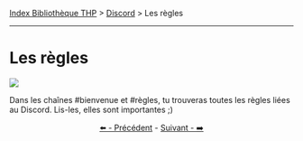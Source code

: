 [Index Bibliothèque THP](https://github.com/TheHackingProject/bibliotheque-THP/wiki) > [Discord](https://github.com/TheHackingProject/bibliotheque-THP/wiki/tuto_discord.md) > Les règles

___

# Les règles

![](https://i.imgur.com/9FfTOoG.png)

Dans les chaînes #bienvenue et #règles, tu trouveras toutes les règles liées au Discord. Lis-les, elles sont importantes ;)


<div align="center">

[⬅️ - Précédent](https://github.com/TheHackingProject/bibliotheque-THP/wiki/la_barre_laterale.md) - [Suivant - ➡️](https://github.com/TheHackingProject/bibliotheque-THP/wiki/les_chaines.md)

</div>